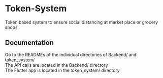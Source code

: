 # Token-System
Token based system to ensure social distancing at market place or grocery shops

## Documentation
Go to the READMEs of the individual directories of Backend/ and token_system/  
The API calls are located in the Backend/ directory  
The Flutter app is located in the token_system/ directory  
